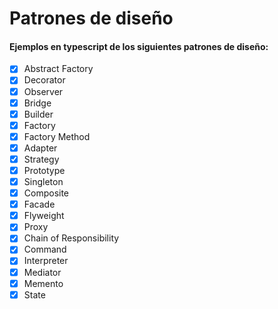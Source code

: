 # Patrones de diseño

#### Ejemplos en typescript de los siguientes patrones de diseño:

  - [x] Abstract Factory
  - [x] Decorator
  - [x] Observer
  - [x] Bridge
  - [x] Builder
  - [x] Factory 
  - [x] Factory Method 
  - [x] Adapter 
  - [x] Strategy
  - [x] Prototype  
  - [x] Singleton
  - [x] Composite
  - [x] Facade
  - [x] Flyweight
  - [x] Proxy
  - [x] Chain of Responsibility 
  - [x] Command
  - [x] Interpreter
  - [x] Mediator
  - [x] Memento 
  - [x] State 